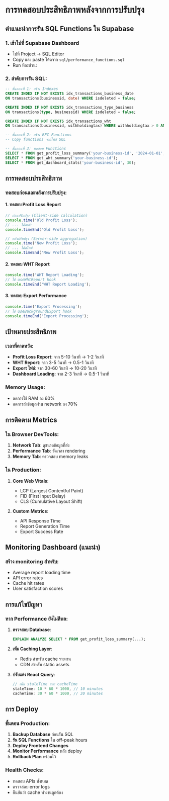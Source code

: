 # การทดสอบประสิทธิภาพหลังจากการปรับปรุง

## คำแนะนำการรัน SQL Functions ใน Supabase

### 1. เข้าไปที่ Supabase Dashboard
- ไปที่ Project → SQL Editor
- Copy และ paste โค้ดจาก `sql/performance_functions.sql`
- Run ทีละส่วน:

### 2. ลำดับการรัน SQL:
```sql
-- ขั้นตอนที่ 1: สร้าง Indexes
CREATE INDEX IF NOT EXISTS idx_transactions_business_date 
ON transactions(businessid, date) WHERE isdeleted = false;

CREATE INDEX IF NOT EXISTS idx_transactions_type_business 
ON transactions(type, businessid) WHERE isdeleted = false;

CREATE INDEX IF NOT EXISTS idx_transactions_wht 
ON transactions(businessid, withholdingtax) WHERE withholdingtax > 0 AND isdeleted = false;

-- ขั้นตอนที่ 2: สร้าง RPC Functions
-- Copy functions จากไฟล์ SQL

-- ขั้นตอนที่ 3: ทดสอบ Functions
SELECT * FROM get_profit_loss_summary('your-business-id', '2024-01-01', '2024-12-31');
SELECT * FROM get_wht_summary('your-business-id');
SELECT * FROM get_dashboard_stats('your-business-id', 30);
```

## การทดสอบประสิทธิภาพ

### ทดสอบก่อนและหลังการปรับปรุง:

#### 1. ทดสอบ Profit Loss Report
```javascript
// ก่อนปรับปรุง (Client-side calculation)
console.time('Old Profit Loss');
// ... โค้ดเก่า
console.timeEnd('Old Profit Loss');

// หลังปรับปรุง (Server-side aggregation)
console.time('New Profit Loss');
// ... โค้ดใหม่
console.timeEnd('New Profit Loss');
```

#### 2. ทดสอบ WHT Report
```javascript
console.time('WHT Report Loading');
// ใช้ useWhtReport hook
console.timeEnd('WHT Report Loading');
```

#### 3. ทดสอบ Export Performance
```javascript
console.time('Export Processing');
// ใช้ useBackgroundExport hook
console.timeEnd('Export Processing');
```

## เป้าหมายประสิทธิภาพ

### เวลาที่คาดหวัง:
- **Profit Loss Report**: จาก 5-10 วินาที → 1-2 วินาที
- **WHT Report**: จาก 3-5 วินาที → 0.5-1 วินาที  
- **Export ไฟล์**: จาก 30-60 วินาที → 10-20 วินาที
- **Dashboard Loading**: จาก 2-3 วินาที → 0.5-1 วินาที

### Memory Usage:
- ลดการใช้ RAM ลง 60%
- ลดการส่งข้อมูลผ่าน network ลง 70%

## การติดตาม Metrics

### ใน Browser DevTools:
1. **Network Tab**: ดูขนาดข้อมูลที่ส่ง
2. **Performance Tab**: วัดเวลา rendering
3. **Memory Tab**: ตรวจสอบ memory leaks

### ใน Production:
1. **Core Web Vitals**:
   - LCP (Largest Contentful Paint)
   - FID (First Input Delay)
   - CLS (Cumulative Layout Shift)

2. **Custom Metrics**:
   - API Response Time
   - Report Generation Time
   - Export Success Rate

## Monitoring Dashboard (แนะนำ)

### สร้าง monitoring สำหรับ:
- Average report loading time
- API error rates
- Cache hit rates
- User satisfaction scores

## การแก้ไขปัญหา

### หาก Performance ยังไม่ดีพอ:

1. **ตรวจสอบ Database**:
   ```sql
   EXPLAIN ANALYZE SELECT * FROM get_profit_loss_summary(...);
   ```

2. **เพิ่ม Caching Layer**:
   - Redis สำหรับ cache รายงาน
   - CDN สำหรับ static assets

3. **ปรับแต่ง React Query**:
   ```javascript
   // เพิ่ม staleTime และ cacheTime
   staleTime: 10 * 60 * 1000, // 10 minutes
   cacheTime: 30 * 60 * 1000, // 30 minutes
   ```

## การ Deploy

### ขั้นตอน Production:
1. **Backup Database** ก่อนรัน SQL
2. **รัน SQL Functions** ใน off-peak hours
3. **Deploy Frontend Changes**
4. **Monitor Performance** หลัง deploy
5. **Rollback Plan** พร้อมไว้

### Health Checks:
- ทดสอบ APIs ทั้งหมด
- ตรวจสอบ error logs
- ยืนยันว่า cache ทำงานถูกต้อง
